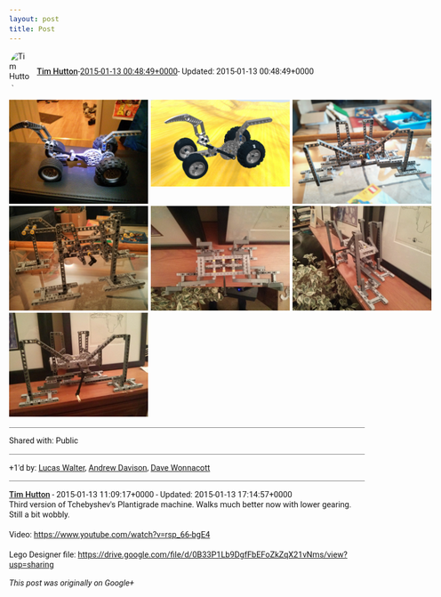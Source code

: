 ```yaml
---
layout: post
title: Post
---
```


<html><head><meta charset="utf-8"><title>Google+ post</title><style>body {font: 11pt Roboto, Arial, sans-serif; max-width: 640px; margin: 24px;}.author-photo {border-radius: 50%; margin-right: 10px; width: 40px;}.author {font-weight: 500;}.main-content {margin: 15px 0 15px;}.post-title {font-weight: bold;}.location {display: block; margin-top: 15px;}.location img {float: left; margin-right: 5px; width: 20px;}.media-link {display: inline-block; max-width: 100%; vertical-align: top;}.media-link p {margin-top: 5px; max-height: 4em; overflow: scroll;}.media {max-height: 100vh; max-width: 100%;}.video-placeholder {background: black; display: flex; height: 300px; max-width: 100%; width: 640px;}.play-icon {border-bottom: 30px solid transparent; border-left: 50px solid white; border-top: 30px solid transparent; color: white; margin: auto;}.album {max-height: 800px; overflow: scroll; width: calc(100vw - 48px);}.album .media-link {margin-right: 5px; max-width: 250px;}.album .media {max-height: 250px;}.link-embed {border-top: 1px solid lightgrey; display: block; margin-top: 20px;}.link-embed img {max-width: 100%;}.inline-link-embed {display: block;}.inline-link-embed img {vertical-align: middle;}.link-title {display: inline-block; font-size: medium; font-weight: 300; padding-left: 1em;}.reshare-attribution {display: block; font-weight: bold; margin-bottom: 10px;}.poll-image {margin-bottom: 5px; max-height: 300px; max-width: 500px;}.poll-choice {align-items: center; display: flex; margin-bottom: 5px; max-width: 500px;}.poll-choice-percentage {background-color: lightblue; height: 100%; left: 0; position: absolute; z-index: -1;}.poll-choice-selected {margin-right: 5px;}.poll-choice-results {border: 1px solid lightgray; border-radius: 5px; display: flex; line-height: 40px; overflow: hidden; padding: 0 8px; position: relative;}.poll-choice-results, .poll-choice-description {flex-grow: 1; margin-right: 10px;}.poll-choice-image {width: 100%;}.poll-choice-image, .poll-choice-image img {max-height: 40px; max-width: 100px;}.poll-choice-votes {max-height: 100px; overflow: auto;}.plus-entity-embed {color: black; display: block; text-decoration: none;}.plus-entity-embed-cover-photo {max-height: 300px; max-width: 100%;}.plus-entity-embed-info {padding: 0 1em 1em;}.plus-entity-embed-info h2 {font-weight: 500; margin: 10px 0;}.plus-entity-embed-info p {font-size: small; margin: 0;}.collection-owner-avatar {border-radius: 50%; border: 2px solid white; height: 40px; margin-top: -22px;}.visibility {padding: 1em 0; border-top: 1px solid grey;}.post-activity {padding: 1em 0; border-top: 1px solid grey;}.comments {border-top: 1px solid gray; padding-top: 1em;}.comment + .comment {margin-top: 1em;}.comment .media-link, .comment .inline-link-embed {margin-top: 5px;}</style></head><body><div style="margin-bottom:1em;"><div style="display:flex; align-items:center"><img class="author-photo" src="https://lh4.googleusercontent.com/-epo4ZZKNqEw/AAAAAAAAAAI/AAAAAAAAVSU/qu3LpcHEnoQ/s64-c/photo.jpg" alt="Tim Hutton"><a href="https://plus.google.com/+TimHutton" target="_blank" class="author">Tim Hutton</a> - <a target="_blank" href="https://plus.google.com/+TimHutton/posts/ajJZktTPBeX">2015-01-13 00:48:49+0000</a><span> - Updated: 2015-01-13 00:48:49+0000</span></div><div class="main-content"></div><div class="album"><a href="/assets/IMG_20141214_185026.jpg" target="_blank" class="media-link"><img src="/assets/IMG_20141214_185026.jpg" alt="Image" class="media"></a><a href="/assets/dinosaur.png" target="_blank" class="media-link"><img src="/assets/dinosaur.png" alt="Image" class="media"></a><a href="/assets/IMG_20150111_125326.jpg" target="_blank" class="media-link"><img src="/assets/IMG_20150111_125326.jpg" alt="Image" class="media"></a><a href="/assets/IMG_20150109_231730.jpg" target="_blank" class="media-link"><img src="/assets/IMG_20150109_231730.jpg" alt="Image" class="media"></a><a href="/assets/IMG_20150112_214625.jpg" target="_blank" class="media-link"><img src="/assets/IMG_20150112_214625.jpg" alt="Image" class="media"></a><a href="/assets/IMG_20150112_214539.jpg" target="_blank" class="media-link"><img src="/assets/IMG_20150112_214539.jpg" alt="Image" class="media"></a><a href="/assets/IMG_20150112_214446.jpg" target="_blank" class="media-link"><img src="/assets/IMG_20150112_214446.jpg" alt="Image" class="media"></a></div></div><div class="visibility">Shared with: Public</div><div class="post-activity"><div class="plus-oners">+1'd by: <a href="https://plus.google.com/+LucasWalter">Lucas Walter</a>, <a href="https://plus.google.com/+AndrewDavison">Andrew Davison</a>, <a href="https://plus.google.com/+DaveWonnacott">Dave Wonnacott</a></div></div><div class="comments"><div class="comment"><a target="_blank" href="https://plus.google.com/+TimHutton" class="author">Tim Hutton</a><span class="time"> - 2015-01-13 11:09:17+0000</span><span> - Updated: 2015-01-13 17:14:57+0000</span><div class="comment-content">Third version of Tchebyshev&#39;s Plantigrade machine. Walks much better now with lower gearing. Still a bit wobbly.<br><br>Video: <a rel="nofollow" target="_blank" href="https://www.youtube.com/watch?v=rsp_66-bgE4" class="ot-anchor bidi_isolate" jslog="10929; track:click" dir="ltr">https://www.youtube.com/watch?v=rsp_66-bgE4</a><br><br>Lego Designer file: <a rel="nofollow" target="_blank" href="https://drive.google.com/file/d/0B33P1Lb9DgfFbEFoZkZqX21vNms/view?usp=sharing" class="ot-anchor bidi_isolate" jslog="10929; track:click" dir="ltr">https://drive.google.com/file/d/0B33P1Lb9DgfFbEFoZkZqX21vNms/view?usp=sharing</a></div></div></div></body></html>

<i>This post was originally on Google+</i>